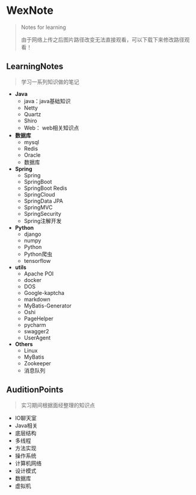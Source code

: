 # WexNote
> Notes for learning
>
> 由于网络上传之后图片路径改变无法直接观看，可以下载下来修改路径观看！

## LearningNotes

>学习一系列知识做的笔记

- **Java**
  - java：java基础知识
  - Netty
  - Quartz
  - Shiro
  - Web： web相关知识点
- **数据库**
  - mysql
  - Redis
  - Oracle
  - 数据库
- **Spring**
  - Spring
  - SpringBoot
  - SpringBoot Redis
  - SpringCloud
  - SpringData JPA
  - SpringMVC
  - SpringSecurity
  - Spring注解开发
- **Python**
  - django
  - numpy
  - Python
  - Python爬虫
  - tensorflow
- **utils**
  - Apache POI
  - docker
  - DOS
  - Google-kaptcha
  - markdown
  - MyBatis-Generator
  - Oshi
  - PageHelper
  - pycharm
  - swagger2
  - UserAgent
- **Others**
  - Linux
  - MyBatis
  - Zookeeper
  - 消息队列







## AuditionPoints

>实习期间根据面经整理的知识点



- IO聊天室
- Java相关
- 底层结构
- 多线程
- 方法实现
- 操作系统
- 计算机网络
- 设计模式
- 数据库
- 虚拟机

